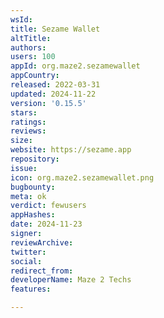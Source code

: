 ```yaml
---
wsId: 
title: Sezame Wallet
altTitle: 
authors: 
users: 100
appId: org.maze2.sezamewallet
appCountry: 
released: 2022-03-31
updated: 2024-11-22
version: '0.15.5'
stars: 
ratings: 
reviews: 
size: 
website: https://sezame.app
repository: 
issue: 
icon: org.maze2.sezamewallet.png
bugbounty: 
meta: ok
verdict: fewusers
appHashes: 
date: 2024-11-23
signer: 
reviewArchive: 
twitter: 
social: 
redirect_from: 
developerName: Maze 2 Techs
features: 

---
```


